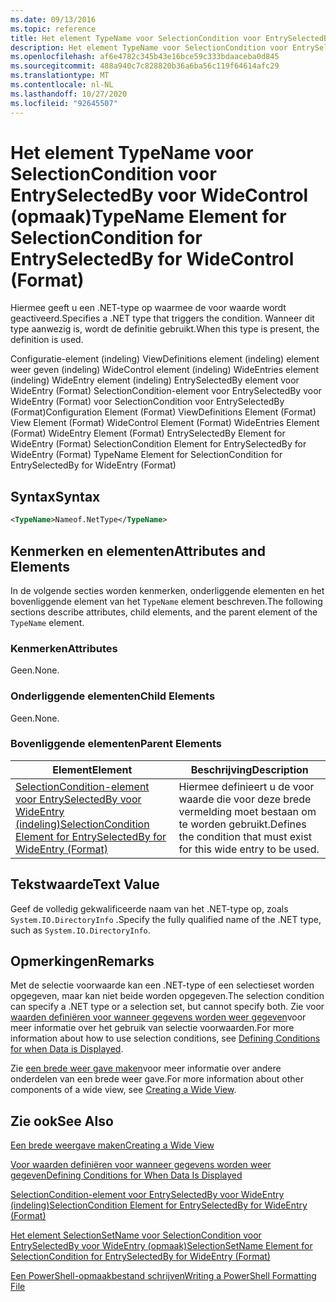 ```yaml
---
ms.date: 09/13/2016
ms.topic: reference
title: Het element TypeName voor SelectionCondition voor EntrySelectedBy voor WideControl (opmaak)
description: Het element TypeName voor SelectionCondition voor EntrySelectedBy voor WideControl (opmaak)
ms.openlocfilehash: af6e4782c345b43e16bce59c333bdaaceba0d845
ms.sourcegitcommit: 488a940c7c828820b36a6ba56c119f64614afc29
ms.translationtype: MT
ms.contentlocale: nl-NL
ms.lasthandoff: 10/27/2020
ms.locfileid: "92645507"
---
```

# <a name="typename-element-for-selectioncondition-for-entryselectedby-for-widecontrol-format"></a><span data-ttu-id="65609-103">Het element TypeName voor SelectionCondition voor EntrySelectedBy voor WideControl (opmaak)</span><span class="sxs-lookup"><span data-stu-id="65609-103">TypeName Element for SelectionCondition for EntrySelectedBy for WideControl (Format)</span></span>

<span data-ttu-id="65609-104">Hiermee geeft u een .NET-type op waarmee de voor waarde wordt geactiveerd.</span><span class="sxs-lookup"><span data-stu-id="65609-104">Specifies a .NET type that triggers the condition.</span></span> <span data-ttu-id="65609-105">Wanneer dit type aanwezig is, wordt de definitie gebruikt.</span><span class="sxs-lookup"><span data-stu-id="65609-105">When this type is present, the definition is used.</span></span>

<span data-ttu-id="65609-106">Configuratie-element (indeling) ViewDefinitions element (indeling) element weer geven (indeling) WideControl element (indeling) WideEntries element (indeling) WideEntry element (indeling) EntrySelectedBy element voor WideEntry (Format) SelectionCondition-element voor EntrySelectedBy voor WideEntry (Format) voor SelectionCondition voor EntrySelectedBy (Format)</span><span class="sxs-lookup"><span data-stu-id="65609-106">Configuration Element (Format) ViewDefinitions Element (Format) View Element (Format) WideControl Element (Format) WideEntries Element (Format) WideEntry Element (Format) EntrySelectedBy Element for WideEntry (Format) SelectionCondition Element for EntrySelectedBy for WideEntry (Format) TypeName Element for SelectionCondition for EntrySelectedBy for WideEntry (Format)</span></span>

## <a name="syntax"></a><span data-ttu-id="65609-107">Syntax</span><span class="sxs-lookup"><span data-stu-id="65609-107">Syntax</span></span>

```xml
<TypeName>Nameof.NetType</TypeName>
```

## <a name="attributes-and-elements"></a><span data-ttu-id="65609-108">Kenmerken en elementen</span><span class="sxs-lookup"><span data-stu-id="65609-108">Attributes and Elements</span></span>

<span data-ttu-id="65609-109">In de volgende secties worden kenmerken, onderliggende elementen en het bovenliggende element van het `TypeName` element beschreven.</span><span class="sxs-lookup"><span data-stu-id="65609-109">The following sections describe attributes, child elements, and the parent element of the `TypeName` element.</span></span>

### <a name="attributes"></a><span data-ttu-id="65609-110">Kenmerken</span><span class="sxs-lookup"><span data-stu-id="65609-110">Attributes</span></span>

<span data-ttu-id="65609-111">Geen.</span><span class="sxs-lookup"><span data-stu-id="65609-111">None.</span></span>

### <a name="child-elements"></a><span data-ttu-id="65609-112">Onderliggende elementen</span><span class="sxs-lookup"><span data-stu-id="65609-112">Child Elements</span></span>

<span data-ttu-id="65609-113">Geen.</span><span class="sxs-lookup"><span data-stu-id="65609-113">None.</span></span>

### <a name="parent-elements"></a><span data-ttu-id="65609-114">Bovenliggende elementen</span><span class="sxs-lookup"><span data-stu-id="65609-114">Parent Elements</span></span>

|<span data-ttu-id="65609-115">Element</span><span class="sxs-lookup"><span data-stu-id="65609-115">Element</span></span>|<span data-ttu-id="65609-116">Beschrijving</span><span class="sxs-lookup"><span data-stu-id="65609-116">Description</span></span>|
|-------------|-----------------|
|[<span data-ttu-id="65609-117">SelectionCondition-element voor EntrySelectedBy voor WideEntry (indeling)</span><span class="sxs-lookup"><span data-stu-id="65609-117">SelectionCondition Element for EntrySelectedBy for WideEntry (Format)</span></span>](./selectioncondition-element-for-entryselectedby-for-widecontrol-format.md)|<span data-ttu-id="65609-118">Hiermee definieert u de voor waarde die voor deze brede vermelding moet bestaan om te worden gebruikt.</span><span class="sxs-lookup"><span data-stu-id="65609-118">Defines the condition that must exist for this wide entry to be used.</span></span>|

## <a name="text-value"></a><span data-ttu-id="65609-119">Tekstwaarde</span><span class="sxs-lookup"><span data-stu-id="65609-119">Text Value</span></span>

<span data-ttu-id="65609-120">Geef de volledig gekwalificeerde naam van het .NET-type op, zoals `System.IO.DirectoryInfo` .</span><span class="sxs-lookup"><span data-stu-id="65609-120">Specify the fully qualified name of the .NET type, such as `System.IO.DirectoryInfo`.</span></span>

## <a name="remarks"></a><span data-ttu-id="65609-121">Opmerkingen</span><span class="sxs-lookup"><span data-stu-id="65609-121">Remarks</span></span>

<span data-ttu-id="65609-122">Met de selectie voorwaarde kan een .NET-type of een selectieset worden opgegeven, maar kan niet beide worden opgegeven.</span><span class="sxs-lookup"><span data-stu-id="65609-122">The selection condition can specify a .NET type or a selection set, but cannot specify both.</span></span> <span data-ttu-id="65609-123">Zie voor [waarden definiëren voor wanneer gegevens worden weer gegeven](./defining-conditions-for-displaying-data.md)voor meer informatie over het gebruik van selectie voorwaarden.</span><span class="sxs-lookup"><span data-stu-id="65609-123">For more information about how to use selection conditions, see [Defining Conditions for when Data is Displayed](./defining-conditions-for-displaying-data.md).</span></span>

<span data-ttu-id="65609-124">Zie [een brede weer gave maken](./creating-a-wide-view.md)voor meer informatie over andere onderdelen van een brede weer gave.</span><span class="sxs-lookup"><span data-stu-id="65609-124">For more information about other components of a wide view, see [Creating a Wide View](./creating-a-wide-view.md).</span></span>

## <a name="see-also"></a><span data-ttu-id="65609-125">Zie ook</span><span class="sxs-lookup"><span data-stu-id="65609-125">See Also</span></span>

[<span data-ttu-id="65609-126">Een brede weergave maken</span><span class="sxs-lookup"><span data-stu-id="65609-126">Creating a Wide View</span></span>](./creating-a-wide-view.md)

[<span data-ttu-id="65609-127">Voor waarden definiëren voor wanneer gegevens worden weer gegeven</span><span class="sxs-lookup"><span data-stu-id="65609-127">Defining Conditions for When Data Is Displayed</span></span>](./defining-conditions-for-displaying-data.md)

[<span data-ttu-id="65609-128">SelectionCondition-element voor EntrySelectedBy voor WideEntry (indeling)</span><span class="sxs-lookup"><span data-stu-id="65609-128">SelectionCondition Element for EntrySelectedBy for WideEntry (Format)</span></span>](./selectioncondition-element-for-entryselectedby-for-widecontrol-format.md)

[<span data-ttu-id="65609-129">Het element SelectionSetName voor SelectionCondition voor EntrySelectedBy voor WideEntry (opmaak)</span><span class="sxs-lookup"><span data-stu-id="65609-129">SelectionSetName Element for SelectionCondition for EntrySelectedBy for WideEntry (Format)</span></span>](./selectionsetname-element-for-selectioncondition-for-entryselectedby-for-wideentry-format.md)

[<span data-ttu-id="65609-130">Een PowerShell-opmaakbestand schrijven</span><span class="sxs-lookup"><span data-stu-id="65609-130">Writing a PowerShell Formatting File</span></span>](./writing-a-powershell-formatting-file.md)
